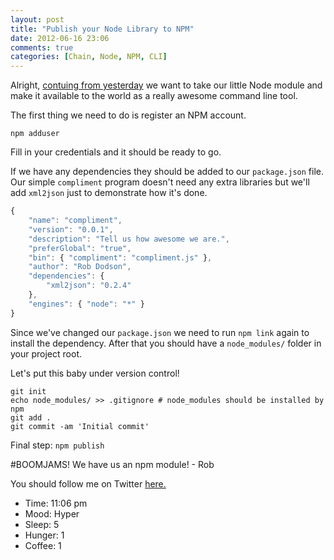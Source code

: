 ```yaml
---
layout: post
title: "Publish your Node Library to NPM"
date: 2012-06-16 23:06
comments: true
categories: [Chain, Node, NPM, CLI]
---
```


Alright, [contuing from yesterday](http://robdodson.me/blog/2012/06/15/how-to-run-a-node-script-from-the-command-line/) we want to take our little Node module and make it available to the world as a really awesome command line tool.

The first thing we need to do is register an NPM account.

`npm adduser`

Fill in your credentials and it should be ready to go.

If we have any dependencies they should be added to our `package.json` file. Our simple `compliment` program doesn't need any extra libraries but we'll add `xml2json` just to demonstrate how it's done.

``` js package.json
{
    "name": "compliment",
    "version": "0.0.1",
    "description": "Tell us how awesome we are.",
    "preferGlobal": "true",
    "bin": { "compliment": "compliment.js" },
    "author": "Rob Dodson",
    "dependencies": {
        "xml2json": "0.2.4"
    },
    "engines": { "node": "*" }
}
```

Since we've changed our `package.json` we need to run `npm link` again to install the dependency. After that you should have a `node_modules/` folder in your project root. 

Let's put this baby under version control!

```
git init
echo node_modules/ >> .gitignore # node_modules should be installed by npm
git add .
git commit -am 'Initial commit'
```

Final step: `npm publish`

#BOOMJAMS! We have us an npm module! - Rob

You should follow me on Twitter [here.](http://twitter.com/rob_dodson)

- Time: 11:06 pm
- Mood: Hyper
- Sleep: 5
- Hunger: 1
- Coffee: 1